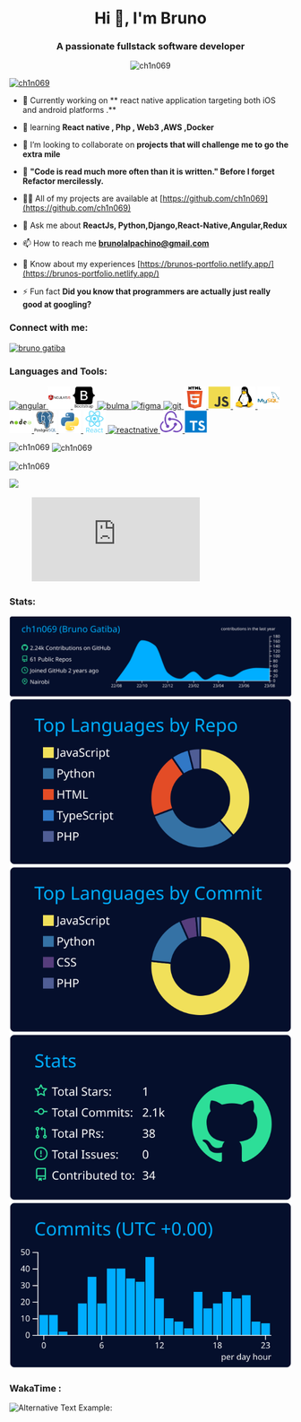 <h1 align="center">Hi 👋, I'm Bruno </h1>
<h3 align="center">A passionate fullstack software developer </h3>

<p align="center"> <img src="https://komarev.com/ghpvc/?username=ch1n069&label=Profile%20views&color=0e75b6&style=flat" alt="ch1n069" /> </p>

<p align="left"> <a href="https://github.com/ryo-ma/github-profile-trophy"><img src="https://github-profile-trophy.vercel.app/?username=ch1n069" alt="ch1n069" /></a> </p>

- 🔭 Currently working on ** react native application targeting both iOS and android platforms .**

- 🌱  learning **React native , Php , Web3 ,AWS ,Docker**

- 👯 I’m looking to collaborate on **projects that will challenge me to go the extra mile**

- 🧠 **"Code is read much more often than it is written." Before I forget Refactor mercilessly.**

- 👨‍💻 All of my projects are available at [https://github.com/ch1n069](https://github.com/ch1n069)

- 💬 Ask me about **ReactJs, Python,Django,React-Native,Angular,Redux**

- 📫 How to reach me **brunolalpachino@gmail.com**

- 📄 Know about my experiences [https://brunos-portfolio.netlify.app/](https://brunos-portfolio.netlify.app/)

- ⚡ Fun fact **Did you know that programmers are actually just really good at googling?**

<h3 align="left">Connect with me:</h3>
<p align="left">
<a href="https://linkedin.com/in/bruno gatiba" target="blank"><img align="center" src="https://raw.githubusercontent.com/rahuldkjain/github-profile-readme-generator/master/src/images/icons/Social/linked-in-alt.svg" alt="bruno gatiba" height="30" width="40" /></a>
</p>

<h3 align="left">Languages and Tools:</h3>
<p align="left"> <a href="https://angular.io" target="_blank" rel="noreferrer"> <img src="https://angular.io/assets/images/logos/angular/angular.svg" alt="angular" width="40" height="40"/> </a> <a href="https://angular.io" target="_blank" rel="noreferrer"> <img src="https://raw.githubusercontent.com/devicons/devicon/master/icons/angularjs/angularjs-original-wordmark.svg" alt="angularjs" width="40" height="40"/> </a> <a href="https://getbootstrap.com" target="_blank" rel="noreferrer"> <img src="https://raw.githubusercontent.com/devicons/devicon/master/icons/bootstrap/bootstrap-plain-wordmark.svg" alt="bootstrap" width="40" height="40"/> </a> <a href="https://bulma.io/" target="_blank" rel="noreferrer"> <img src="https://raw.githubusercontent.com/gilbarbara/logos/804dc257b59e144eaca5bc6ffd16949752c6f789/logos/bulma.svg" alt="bulma" width="40" height="40"/> </a> <a href="https://www.figma.com/" target="_blank" rel="noreferrer"> <img src="https://www.vectorlogo.zone/logos/figma/figma-icon.svg" alt="figma" width="40" height="40"/> </a> <a href="https://git-scm.com/" target="_blank" rel="noreferrer"> <img src="https://www.vectorlogo.zone/logos/git-scm/git-scm-icon.svg" alt="git" width="40" height="40"/> </a> <a href="https://www.w3.org/html/" target="_blank" rel="noreferrer"> <img src="https://raw.githubusercontent.com/devicons/devicon/master/icons/html5/html5-original-wordmark.svg" alt="html5" width="40" height="40"/> </a> <a href="https://developer.mozilla.org/en-US/docs/Web/JavaScript" target="_blank" rel="noreferrer"> <img src="https://raw.githubusercontent.com/devicons/devicon/master/icons/javascript/javascript-original.svg" alt="javascript" width="40" height="40"/> </a> <a href="https://www.linux.org/" target="_blank" rel="noreferrer"> <img src="https://raw.githubusercontent.com/devicons/devicon/master/icons/linux/linux-original.svg" alt="linux" width="40" height="40"/> </a> <a href="https://www.mysql.com/" target="_blank" rel="noreferrer"> <img src="https://raw.githubusercontent.com/devicons/devicon/master/icons/mysql/mysql-original-wordmark.svg" alt="mysql" width="40" height="40"/> </a> <a href="https://nodejs.org" target="_blank" rel="noreferrer"> <img src="https://raw.githubusercontent.com/devicons/devicon/master/icons/nodejs/nodejs-original-wordmark.svg" alt="nodejs" width="40" height="40"/> </a> <a href="https://www.postgresql.org" target="_blank" rel="noreferrer"> <img src="https://raw.githubusercontent.com/devicons/devicon/master/icons/postgresql/postgresql-original-wordmark.svg" alt="postgresql" width="40" height="40"/> </a> <a href="https://www.python.org" target="_blank" rel="noreferrer"> <img src="https://raw.githubusercontent.com/devicons/devicon/master/icons/python/python-original.svg" alt="python" width="40" height="40"/> </a> <a href="https://reactjs.org/" target="_blank" rel="noreferrer"> <img src="https://raw.githubusercontent.com/devicons/devicon/master/icons/react/react-original-wordmark.svg" alt="react" width="40" height="40"/> </a> <a href="https://reactnative.dev/" target="_blank" rel="noreferrer"> <img src="https://reactnative.dev/img/header_logo.svg" alt="reactnative" width="40" height="40"/> </a> <a href="https://redux.js.org" target="_blank" rel="noreferrer"> <img src="https://raw.githubusercontent.com/devicons/devicon/master/icons/redux/redux-original.svg" alt="redux" width="40" height="40"/> </a> <a href="https://www.typescriptlang.org/" target="_blank" rel="noreferrer"> <img src="https://raw.githubusercontent.com/devicons/devicon/master/icons/typescript/typescript-original.svg" alt="typescript" width="40" height="40"/> </a> </p>

<p><img align="left" src="https://github-readme-stats.vercel.app/api/top-langs?username=ch1n069&show_icons=true&locale=en&layout=compact" alt="ch1n069" /></p>

<p>&nbsp;<img align="center" src="https://github-readme-stats.vercel.app/api?username=ch1n069&show_icons=true&locale=en" alt="ch1n069" /></p>

<p><img align="center" src="https://github-readme-streak-stats.herokuapp.com/?user=ch1n069&" alt="ch1n069" /></p>




<img src="https://github-readme-stats.vercel.app/api?username=ch1n069&&show_icons=true&title_color=ffffff&icon_color=bb2acf&text_color=daf7dc&bg_color=151515">

<figure><embed src="https://wakatime.com/share/@719f399b-d637-477b-b4a8-e5a3a0897bb8/4eb8c164-43ee-4a20-99dc-cfc709f09d1b.svg"></embed></figure>
<h3 align="left">Stats:</h3>

[![](https://raw.githubusercontent.com/ch1n069/Bruno-Gatiba/master/profile-summary-card-output/algolia/0-profile-details.svg)](https://github.com/vn7n24fzkq/github-profile-summary-cards)
[![](https://raw.githubusercontent.com/ch1n069/Bruno-Gatiba/master/profile-summary-card-output/algolia/1-repos-per-language.svg)](https://github.com/vn7n24fzkq/github-profile-summary-cards) [![](https://raw.githubusercontent.com/ch1n069/Bruno-Gatiba/master/profile-summary-card-output/algolia/2-most-commit-language.svg)](https://github.com/vn7n24fzkq/github-profile-summary-cards)
[![](https://raw.githubusercontent.com/ch1n069/Bruno-Gatiba/master/profile-summary-card-output/algolia/3-stats.svg)](https://github.com/vn7n24fzkq/github-profile-summary-cards) [![](https://raw.githubusercontent.com/ch1n069/Bruno-Gatiba/master/profile-summary-card-output/algolia/4-productive-time.svg)](https://github.com/vn7n24fzkq/github-profile-summary-cards)

<h3 align="left">WakaTime : </h3>

  <img src="https://github.com/<username>/<repository-name>/blob/master/images/codeStats.svg" alt="Alternative Text"/>
  Example: <img src="https://github.com/tariksahni/tariksahni/blob/master/codeStats.svg" alt="My Coding Activity/>
